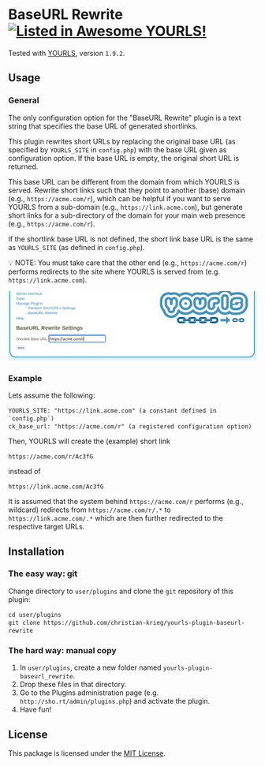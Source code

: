 # BaseURL Rewrite [![Listed in Awesome YOURLS!](https://img.shields.io/badge/Awesome-YOURLS-C5A3BE)](https://github.com/YOURLS/awesome-yourls/)

<!-- Once you have committed code, get your plugin listed in Awesome YOURLS ! See https://github.com/YOURLS/awesome-yourls -->

Tested with [YOURLS](https://yourls.org), version `1.9.2`.

## Usage

### General

The only configuration option for the "BaseURL Rewrite" plugin is a text string
that specifies the base URL of generated shortlinks.

This plugin rewrites short URLs by replacing the original base URL (as specified
by ``YOURLS_SITE`` in `config.php`) with the base URL given as configuration
option. If the base URL is empty, the original short URL is returned.

This base URL can be different from the domain from which YOURLS is served.
Rewrite short links such that they point to another (base) domain (e.g.,
``https://acme.com/r``), which can be helpful if you want to serve YOURLS from a
sub-domain (e.g., ``https://link.acme.com``), but generate short links for a
sub-directory of the domain for your main web presence (e.g.,
``https://acme.com/r``).

If the shortlink base URL is not defined, the short link base URL is the same as
``YOURLS_SITE`` (as defined in `config.php`).

:bulb: NOTE: You must take care that the other end (e.g., ``https://acme.com/r``)
performs redirects to the site where YOURLS is served from (e.g.
``https://link.acme.com``).

![The admin interface of the plugin](config.png)

### Example

Lets assume the following:

    YOURLS_SITE: "https://link.acme.com" (a constant defined in `config.php`)
    ck_base_url: "https://acme.com/r" (a registered configuration option)

Then, YOURLS will create the (example) short link

    https://acme.com/r/Ac3fG

instead of

    https://link.acme.com/Ac3fG

It is assumed that the system behind ``https://acme.com/r`` performs (e.g.,
wildcard) redirects from ``https://acme.com/r/.*`` to
``https://link.acme.com/.*`` which are then further redirected to the respective
target URLs.


## Installation

### The easy way: git

Change directory to `user/plugins` and clone the `git` repository of this plugin:

    cd user/plugins
    git clone https://github.com/christian-krieg/yourls-plugin-baseurl-rewrite

### The hard way: manual copy

1. In `user/plugins`, create a new folder named `yourls-plugin-baseurl_rewrite`.
2. Drop these files in that directory.
3. Go to the Plugins administration page (e.g. `http://sho.rt/admin/plugins.php`) and activate the plugin.
4. Have fun!

## License

This package is licensed under the [MIT License](LICENSE).
